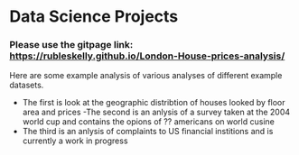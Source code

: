 # Data Science Projects

### Please use the gitpage link: https://rubleskelly.github.io/London-House-prices-analysis/



Here are some example analysis of various analyses of different example datasets.

- The first is look at the geographic distribtion of houses looked by floor area and prices
 -The second is an anlysis of a survey taken at the 2004 world cup and contains the opions of ?? americans on world cusine
- The third is an anlysis of complaints to US financial institions and is currently a work in progress
